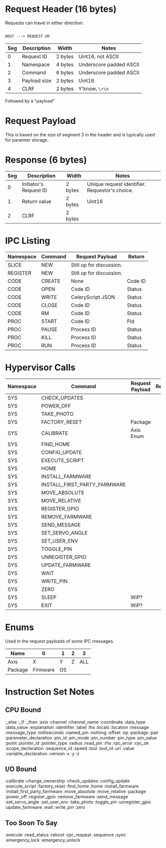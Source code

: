 # Request Header (16 bytes)

Requests can travel in either direction:

```

HOST ---> REQUEST VM
```
|Seg|Description |Width   |Notes                   |
|---|------------|--------|------------------------|
| 0 |Request ID  | 2 bytes| Uint16, not ASCII      |
| 1 |Namespace   | 4 bytes| Underscore padded ASCII|
| 2 |Command     | 6 bytes| Underscore padded ASCII|
| 3 |Payload size| 2 bytes| Uint16                 |
| 4 |CLRF        | 2 bytes| Y'know, `\r\n`         |

Followed by a "payload"

# Request Payload

This is based on the size of segment 3 in the header and is typically used for
paramter storage.

# Response (6 bytes)

|Seg|Description           |Width   |Notes                                          |
|---|----------------------|--------|-----------------------------------------------|
|  0|Initiator's Request ID| 2 bytes| Unique request identifier. Requestor's choice.|
|  1|Return value          | 2 bytes| Uint16                                        |
|  2|CLRF                  | 2 bytes|                                               |

# IPC Listing

|Namespace|Command|Request Payload                                   |Return |
|---------|-------|--------------------------------------------------|-------|
|SLICE    |NEW    |Still up for discussion.                          |       |
|REGISTER |NEW    |Still up for discussion.                          |       |
|CODE     |CREATE |None                                              |Code ID|
|CODE     |OPEN   |Code ID                                           |Status |
|CODE     |WRITE  |CeleryScript JSON                                 |Status |
|CODE     |CLOSE  |Code ID                                           |Status |
|CODE     |RM     |Code ID                                           |Status |
|PROC     |START  |Code ID                                           |Pid    |
|PROC     |PAUSE  |Process ID                                        |Status |
|PROC     |KILL   |Process ID                                        |Status |
|PROC     |RUN    |Process ID                                        |Status |

# Hypervisor Calls

|Namespace |Command                      |Request Payload                                   |Return |
|----------|-----------------------------|--------------------------------------------------|-------|
|SYS       |CHECK_UPDATES                |                                                  |       |
|SYS       |POWER_OFF                    |                                                  |       |
|SYS       |TAKE_PHOTO                   |                                                  |       |
|SYS       |FACTORY_RESET                | Package                                          |       |
|SYS       |CALIBRATE                    | Axis Enum                                        |       |
|SYS       |FIND_HOME                    |                                                  |       |
|SYS       |CONFIG_UPDATE                |                                                  |       |
|SYS       |EXECUTE_SCRIPT               |                                                  |       |
|SYS       |HOME                         |                                                  |       |
|SYS       |INSTALL_FARMWARE             |                                                  |       |
|SYS       |INSTALL_FIRST_PARTY_FARMWARE |                                                  |       |
|SYS       |MOVE_ABSOLUTE                |                                                  |       |
|SYS       |MOVE_RELATIVE                |                                                  |       |
|SYS       |REGISTER_GPIO                |                                                  |       |
|SYS       |REMOVE_FARMWARE              |                                                  |       |
|SYS       |SEND_MESSAGE                 |                                                  |       |
|SYS       |SET_SERVO_ANGLE              |                                                  |       |
|SYS       |SET_USER_ENV                 |                                                  |       |
|SYS       |TOGGLE_PIN                   |                                                  |       |
|SYS       |UNREGISTER_GPIO              |                                                  |       |
|SYS       |UPDATE_FARMWARE              |                                                  |       |
|SYS       |WAIT                         |                                                  |       |
|SYS       |WRITE_PIN                    |                                                  |       |
|SYS       |ZERO                         |                                                  |       |
|SYS       |SLEEP                        |WIP?                                              |       |
|SYS       |EXIT                         |WIP?                                              |       |

# Enums

Used in the request payloads of some IPC messages.

|Name   |0       |1 |2|3  |
|-------|--------|--|-|---|
|Axis   |X       |Y |Z|ALL|
|Package|Firmware|OS| |   |

# Instruction Set Notes

## CPU Bound
  :_else
  :_if
  :_then
  :axis
  :channel
  :channel_name
  :coordinate
  :data_type
  :data_value
  :explanation
  :identifier
  :label
  :lhs
  :locals
  :location
  :message
  :message_type
  :milliseconds
  :named_pin
  :nothing
  :offset
  :op
  :package
  :pair
  :parameter_declaration
  :pin_id
  :pin_mode
  :pin_number
  :pin_type
  :pin_value
  :point
  :pointer_id
  :pointer_type
  :radius
  :read_pin
  :rhs
  :rpc_error
  :rpc_ok
  :scope_declaration
  :sequence_id
  :speed
  :tool
  :tool_id
  :url
  :value
  :variable_declaration
  :version
  :x
  :y
  :z

## I/O Bound
  :calibrate
  :change_ownership
  :check_updates
  :config_update
  :execute_script
  :factory_reset
  :find_home
  :home
  :install_farmware
  :install_first_party_farmware
  :move_absolute
  :move_relative
  :package
  :power_off
  :register_gpio
  :remove_farmware
  :send_message
  :set_servo_angle
  :set_user_env
  :take_photo
  :toggle_pin
  :unregister_gpio
  :update_farmware
  :wait
  :write_pin
  :zero

## Too Soon To Say
  :execute
  :read_status
  :reboot
  :rpc_request
  :sequence
  :sync
  :emergency_lock
  :emergency_unlock

